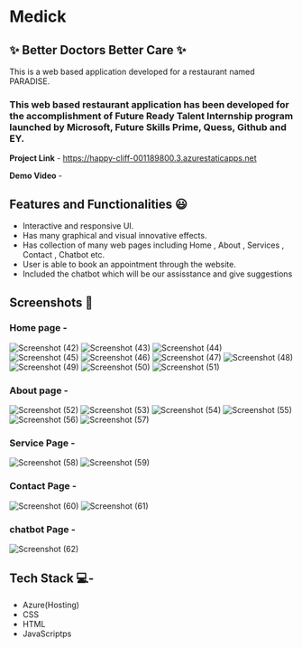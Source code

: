 # Medick
## ✨ Better Doctors Better Care  ✨

This is a web based application developed for a restaurant named PARADISE.

### This web based restaurant application has been developed for the accomplishment of Future Ready Talent Internship program launched by Microsoft, Future Skills Prime, Quess, Github and EY.


**Project Link** - https://happy-cliff-001189800.3.azurestaticapps.net


**Demo Video** -  

## Features and Functionalities 😃

- Interactive and responsive UI.
- Has many graphical and visual innovative effects.
- Has collection of many web pages including Home , About , Services , Contact , Chatbot etc.
- User is able to book  an appointment through the website.
- Included the chatbot which will be our assisstance and give suggestions

## Screenshots 📸
### Home page - 

![Screenshot (42)](https://github.com/muddurthi/Medick/assets/116054501/882a5c31-35cf-4511-87dd-fd9a0f2e00c0)
![Screenshot (43)](https://github.com/muddurthi/Medick/assets/116054501/9c3f3a28-d1f4-482e-9664-567c8d9efef2)
![Screenshot (44)](https://github.com/muddurthi/Medick/assets/116054501/9c024eed-d748-49d4-8cb8-644aa1c6a731)
![Screenshot (45)](https://github.com/muddurthi/Medick/assets/116054501/3a8ac338-fe75-4364-aabe-a5684eae8cdb)
![Screenshot (46)](https://github.com/muddurthi/Medick/assets/116054501/741e63c1-81d2-4860-bb88-c84fbdf35c3f)
![Screenshot (47)](https://github.com/muddurthi/Medick/assets/116054501/c5d6a475-f255-4550-9cb6-40c67b0acb87)
![Screenshot (48)](https://github.com/muddurthi/Medick/assets/116054501/e8dbfc00-f26a-413e-8b37-264e6b4a9c4d)
![Screenshot (49)](https://github.com/muddurthi/Medick/assets/116054501/a811fbab-3b99-4cae-ba26-a07651b72aa6)
![Screenshot (50)](https://github.com/muddurthi/Medick/assets/116054501/1a30b885-034b-409c-9ae6-86b82582a7c1)
![Screenshot (51)](https://github.com/muddurthi/Medick/assets/116054501/207b2660-42e2-4946-bc24-65f1634ce4b3)

### About page -
![Screenshot (52)](https://github.com/muddurthi/Medick/assets/116054501/580574f2-02ca-4508-ad3a-78f44f962438)
![Screenshot (53)](https://github.com/muddurthi/Medick/assets/116054501/0fe0e1ae-1cef-4820-b8a1-3e633a4879c6)
![Screenshot (54)](https://github.com/muddurthi/Medick/assets/116054501/bf7358a7-4b2d-4f6e-8e74-babbb6041200)
![Screenshot (55)](https://github.com/muddurthi/Medick/assets/116054501/18ac70dd-675c-4bb8-9937-e8f6fd030dab)
![Screenshot (56)](https://github.com/muddurthi/Medick/assets/116054501/655356a8-96e9-4b71-aa1b-e9fdc9a63e4e)
![Screenshot (57)](https://github.com/muddurthi/Medick/assets/116054501/152d8cbd-03c8-4595-ae1a-dcd2ae64499b)
### Service Page -
![Screenshot (58)](https://github.com/muddurthi/Medick/assets/116054501/8c54bfd2-c948-498a-b5b2-ea76b1965e7c)
![Screenshot (59)](https://github.com/muddurthi/Medick/assets/116054501/14f79829-0d3b-4dfc-9c13-d145288cfd79)
### Contact Page -
![Screenshot (60)](https://github.com/muddurthi/Medick/assets/116054501/0b7c81d0-f668-4980-a626-68fcc9d32fde)
![Screenshot (61)](https://github.com/muddurthi/Medick/assets/116054501/46e8eac1-2df0-4eab-9f53-2fc5996d6e96)
### chatbot   Page -
![Screenshot (62)](https://github.com/muddurthi/Medick/assets/116054501/d19426f6-d772-438f-a6a5-97dc189c2181)


## Tech Stack 💻-
- Azure(Hosting)
- CSS
- HTML
- JavaScriptps
